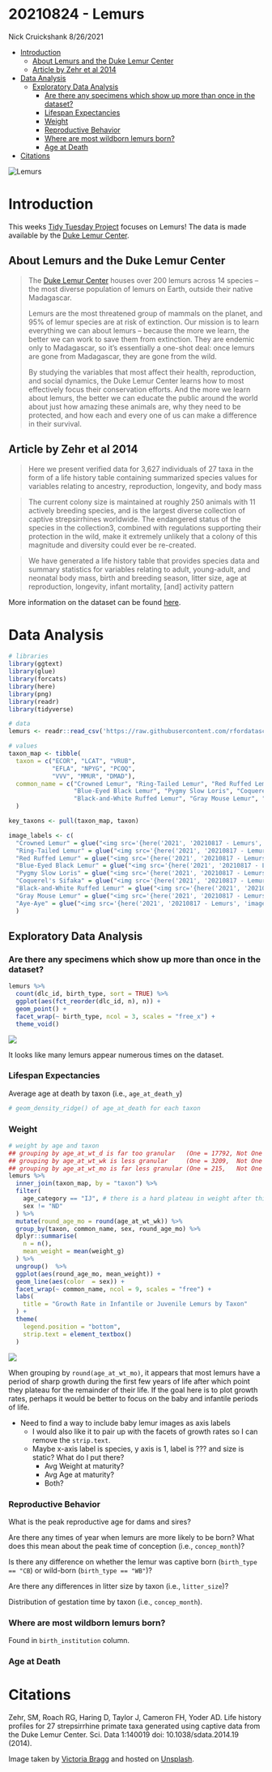 20210824 - Lemurs
================
Nick Cruickshank
8/26/2021

-   [Introduction](#introduction)
    -   [About Lemurs and the Duke Lemur
        Center](#about-lemurs-and-the-duke-lemur-center)
    -   [Article by Zehr et al 2014](#article-by-zehr-et-al-2014)
-   [Data Analysis](#data-analysis)
    -   [Exploratory Data Analysis](#exploratory-data-analysis)
        -   [Are there any specimens which show up more than once in the
            dataset?](#are-there-any-specimens-which-show-up-more-than-once-in-the-dataset)
        -   [Lifespan Expectancies](#lifespan-expectancies)
        -   [Weight](#weight)
        -   [Reproductive Behavior](#reproductive-behavior)
        -   [Where are most wildborn lemurs
            born?](#where-are-most-wildborn-lemurs-born)
        -   [Age at Death](#age-at-death)
-   [Citations](#citations)

![Lemurs](https://images.unsplash.com/photo-1580855733764-084b90737008?ixid=MnwxMjA3fDB8MHxwaG90by1wYWdlfHx8fGVufDB8fHx8&ixlib=rb-1.2.1&auto=format&fit=crop&w=967&q=80)

# Introduction

This weeks [Tidy Tuesday
Project](https://github.com/rfordatascience/tidytuesday/tree/master/data/2021/2021-08-24)
focuses on Lemurs! The data is made available by the [Duke Lemur
Center](https://lemur.duke.edu/).

## About Lemurs and the Duke Lemur Center

> The [Duke Lemur Center](https://lemur.duke.edu/) houses over 200
> lemurs across 14 species – the most diverse population of lemurs on
> Earth, outside their native Madagascar.
>
> Lemurs are the most threatened group of mammals on the planet, and 95%
> of lemur species are at risk of extinction. Our mission is to learn
> everything we can about lemurs – because the more we learn, the better
> we can work to save them from extinction. They are endemic only to
> Madagascar, so it’s essentially a one-shot deal: once lemurs are gone
> from Madagascar, they are gone from the wild.
>
> By studying the variables that most affect their health, reproduction,
> and social dynamics, the Duke Lemur Center learns how to most
> effectively focus their conservation efforts. And the more we learn
> about lemurs, the better we can educate the public around the world
> about just how amazing these animals are, why they need to be
> protected, and how each and every one of us can make a difference in
> their survival.

## Article by Zehr et al 2014

> Here we present verified data for 3,627 individuals of 27 taxa in the
> form of a life history table containing summarized species values for
> variables relating to ancestry, reproduction, longevity, and body mass

> The current colony size is maintained at roughly 250 animals with 11
> actively breeding species, and is the largest diverse collection of
> captive strepsirrhines worldwide. The endangered status of the species
> in the collection3, combined with regulations supporting their
> protection in the wild, make it extremely unlikely that a colony of
> this magnitude and diversity could ever be re-created.

> We have generated a life history table that provides species data and
> summary statistics for variables relating to adult, young-adult, and
> neonatal body mass, birth and breeding season, litter size, age at
> reproduction, longevity, infant mortality, \[and\] activity pattern

More information on the dataset can be found
[here](https://www.nature.com/articles/sdata201419).

# Data Analysis

``` r
# libraries
library(ggtext)
library(glue)
library(forcats)
library(here)
library(png)
library(readr)
library(tidyverse)
```

``` r
# data
lemurs <- readr::read_csv('https://raw.githubusercontent.com/rfordatascience/tidytuesday/master/data/2021/2021-08-24/lemur_data.csv')
```

``` r
# values
taxon_map <- tibble(
  taxon = c("ECOR", "LCAT", "VRUB", 
            "EFLA", "NPYG", "PCOQ", 
            "VVV", "MMUR", "DMAD"),
  common_name = c("Crowned Lemur", "Ring-Tailed Lemur", "Red Ruffed Lemur", 
                  "Blue-Eyed Black Lemur", "Pygmy Slow Loris", "Coquerel's Sifaka",
                  "Black-and-White Ruffed Lemur", "Gray Mouse Lemur", "Aye-Aye")
  )

key_taxons <- pull(taxon_map, taxon)

image_labels <- c(
  "Crowned Lemur" = glue("<img src='{here('2021', '20210817 - Lemurs', 'images', 'A - Crowned Lemur.png')}' width='80'/><br>*Crowned Lemur*"),
  "Ring-Tailed Lemur" = glue("<img src='{here('2021', '20210817 - Lemurs', 'images', 'B - Ring-Tailed Lemur.png')}' width='80'/><br>*Ring-Tailed Lemur*"), 
  "Red Ruffed Lemur" = glue("<img src='{here('2021', '20210817 - Lemurs', 'images', 'C - Red Ruffed Lemur.png')}' width='80'/><br>*Red Ruffed Lemur*"), 
  "Blue-Eyed Black Lemur" = glue("<img src='{here('2021', '20210817 - Lemurs', 'images', 'D - Blue-Eyed Black Lemur.png')}' width='80'/><br>*Blue-Eyed Black Lemur*"), 
  "Pygmy Slow Loris" = glue("<img src='{here('2021', '20210817 - Lemurs', 'images', 'E - Pygmy Slow Loris.png')}' width='80'/><br>*Pygmy Slow Loris*"), 
  "Coquerel's Sifaka" = glue("<img src='{here('2021', '20210817 - Lemurs', 'images', 'F - Coquerel's sifaka.png')}' width='80'/><br>*Coquerel's Sifaka*"),
  "Black-and-White Ruffed Lemur" = glue("<img src='{here('2021', '20210817 - Lemurs', 'images', 'G - Black-and-White Ruffed Lemur.png')}' width='80'/><br>*Black-and-White Ruffed Lemurr*"),
  "Gray Mouse Lemur" = glue("<img src='{here('2021', '20210817 - Lemurs', 'images', 'H - Gray Mouse Lemur.png')}' width='80'/><br>*Gray Mouse Lemur*"), 
  "Aye-Aye" = glue("<img src='{here('2021', '20210817 - Lemurs', 'images', 'I - Aye-Aye.png')}' width='80'/><br>*Aye-Ayer*")
  )
```

## Exploratory Data Analysis

### Are there any specimens which show up more than once in the dataset?

``` r
lemurs %>%
  count(dlc_id, birth_type, sort = TRUE) %>%
  ggplot(aes(fct_reorder(dlc_id, n), n)) + 
  geom_point() + 
  facet_wrap(~ birth_type, ncol = 3, scales = "free_x") + 
  theme_void()
```

![](20210824---Lemurs_files/figure-gfm/EDA%20-%20Specimen%20ID%20Counts-1.png)<!-- -->

It looks like many lemurs appear numerous times on the dataset.

### Lifespan Expectancies

Average age at death by taxon (i.e., `age_at_death_y`)

``` r
# geom_density_ridge() of age_at_death for each taxon
```

### Weight

``` r
# weight by age and taxon
## grouping by age_at_wt_d is far too granular   (One = 17792, Not One = 9336)
## grouping by age_at_wt_wk is less granular     (One = 3209,  Not One = 7343)
## grouping by age_at_wt_mo is far less granular (One = 215,   Not One = 2884)
lemurs %>%
  inner_join(taxon_map, by = "taxon") %>%
  filter(
    age_category == "IJ", # there is a hard plateau in weight after this point
    sex != "ND"
  ) %>% 
  mutate(round_age_mo = round(age_at_wt_wk)) %>%
  group_by(taxon, common_name, sex, round_age_mo) %>%
  dplyr::summarise(
    n = n(),
    mean_weight = mean(weight_g)
  ) %>%
  ungroup()  %>%
  ggplot(aes(round_age_mo, mean_weight)) +
  geom_line(aes(color  = sex)) + 
  facet_wrap(~ common_name, ncol = 9, scales = "free") + 
  labs(
    title = "Growth Rate in Infantile or Juvenile Lemurs by Taxon"
  ) +
  theme(
    legend.position = "bottom",
    strip.text = element_textbox()
  )
```

![](20210824---Lemurs_files/figure-gfm/Lemur%20Growth%20Rates-1.png)<!-- -->

When grouping by `round(age_at_wt_mo)`, it appears that most lemurs have
a period of sharp growth during the first few years of life after which
point they plateau for the remainder of their life. If the goal here is
to plot growth rates, perhaps it would be better to focus on the baby
and infantile periods of life.

-   Need to find a way to include baby lemur images as axis labels
    -   I would also like it to pair up with the facets of growth rates
        so I can remove the `strip.text`.  
    -   Maybe x-axis label is species, y axis is 1, label is ??? and
        size is static? What do I put there?
        -   Avg Weight at maturity?  
        -   Avg Age at maturity?  
        -   Both?

### Reproductive Behavior

What is the peak reproductive age for dams and sires?

Are there any times of year when lemurs are more likely to be born? What
does this mean about the peak time of conception (i.e., `concep_month`)?

Is there any difference on whether the lemur was captive born
(`birth_type == "CB`) or wild-born (`birth_type == "WB"`)?

Are there any differences in litter size by taxon (i.e., `litter_size`)?

Distribution of gestation time by taxon (i.e., `concep_month`).

### Where are most wildborn lemurs born?

Found in `birth_institution` column.

### Age at Death

# Citations

Zehr, SM, Roach RG, Haring D, Taylor J, Cameron FH, Yoder AD. Life
history profiles for 27 strepsirrhine primate taxa generated using
captive data from the Duke Lemur Center. Sci. Data 1:140019 doi:
10.1038/sdata.2014.19 (2014).

Image taken by [Victoria Bragg](https://unsplash.com/@toritimephotos)
and hosted on [Unsplash](https://unsplash.com/).

